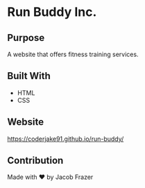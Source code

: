 # Run Buddy Inc.

## Purpose
A website that offers fitness training services.

## Built With
* HTML
* CSS

## Website
https://coderjake91.github.io/run-buddy/

## Contribution
Made with ❤️ by Jacob Frazer
